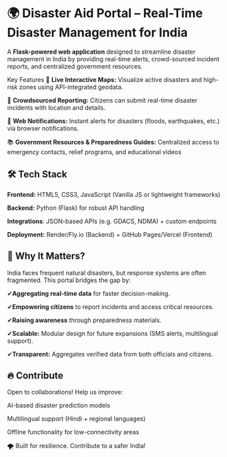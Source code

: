 
<h1>🌍 Disaster Aid Portal – Real-Time Disaster Management for India</h1>

A <strong>Flask-powered web application</strong> designed to streamline disaster management in India by providing real-time alerts, crowd-sourced incident reports, and centralized government resources.

Key Features
📍 **Live Interactive Maps:** Visualize active disasters and high-risk zones using API-integrated geodata.

📢 **Crowdsourced Reporting:** Citizens can submit real-time disaster incidents with location and details.

🔔 **Web Notifications:** Instant alerts for disasters (floods, earthquakes, etc.) via browser notifications.

📚 **Government Resources & Preparedness Guides:** Centralized access to emergency contacts, relief programs, and educational videos

<h2>🛠 Tech Stack</h2>

**Frontend:** HTML5, CSS3, JavaScript (Vanilla JS or lightweight frameworks)

**Backend:** Python (Flask) for robust API handling

**Integrations**: JSON-based APIs (e.g. GDACS, NDMA) + custom endpoints

**Deployment:** Render/Fly.io (Backend) + GitHub Pages/Vercel (Frontend)

<h2>🌟 Why It Matters?</h2>
India faces frequent natural disasters, but response systems are often fragmented. This portal bridges the gap by:

✔**Aggregating real-time data** for faster decision-making.

✔**Empowering citizens** to report incidents and access critical resources.

✔**Raising awareness** through preparedness materials.

✔**Scalable:** Modular design for future expansions (SMS alerts, multilingual support).

✔**Transparent:** Aggregates verified data from both officials and citizens.

<h2>🔥 Contribute</h2>
Open to collaborations! Help us improve:

AI-based disaster prediction models

Multilingual support (Hindi + regional languages)

Offline functionality for low-connectivity areas

🌪️ Built for resilience. Contribute to a safer India! 
